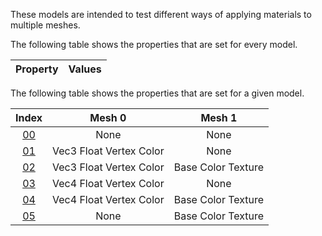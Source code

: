 These models are intended to test different ways of applying materials to multiple meshes.  

The following table shows the properties that are set for every model.  


Property | **Values**
:---: | :---:


The following table shows the properties that are set for a given model.  


Index | Mesh 0 | Mesh 1
:---: | :---: | :---:
[00](./Node_Material_00.gltf) | None | None
[01](./Node_Material_01.gltf) | Vec3 Float Vertex Color | None
[02](./Node_Material_02.gltf) | Vec3 Float Vertex Color | Base Color Texture
[03](./Node_Material_03.gltf) | Vec4 Float Vertex Color | None
[04](./Node_Material_04.gltf) | Vec4 Float Vertex Color | Base Color Texture
[05](./Node_Material_05.gltf) | None | Base Color Texture
 
